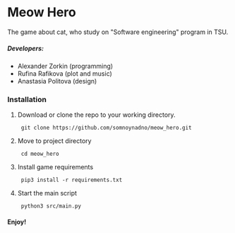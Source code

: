 # Meow Hero

The game about cat, who study on "Software engineering" program in TSU.

##### Developers: 
- Alexander Zorkin (programming) 
- Rufina Rafikova (plot and music)
- Anastasia Politova (design)

### Installation

1. Download or clone the repo to your working directory.

        git clone https://github.com/somnoynadno/meow_hero.git
2. Move to project directory

        cd meow_hero
3. Install game requirements

        pip3 install -r requirements.txt
4. Start the main script

        python3 src/main.py

#### Enjoy!
